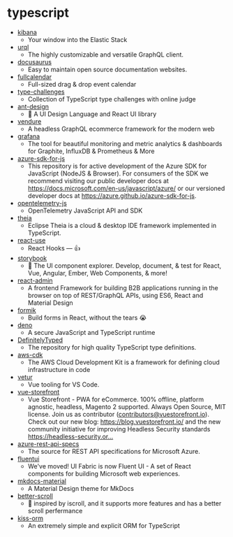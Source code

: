 # typescript
- [kibana](https://github.com/elastic/kibana)
  - Your window into the Elastic Stack
- [urql](https://github.com/FormidableLabs/urql)
  - The highly customizable and versatile GraphQL client.
- [docusaurus](https://github.com/facebook/docusaurus)
  - Easy to maintain open source documentation websites.
- [fullcalendar](https://github.com/fullcalendar/fullcalendar)
  - Full-sized drag & drop event calendar
- [type-challenges](https://github.com/type-challenges/type-challenges)
  - Collection of TypeScript type challenges with online judge
- [ant-design](https://github.com/ant-design/ant-design)
  - 🌈 A UI Design Language and React UI library
- [vendure](https://github.com/vendure-ecommerce/vendure)
  - A headless GraphQL ecommerce framework for the modern web
- [grafana](https://github.com/grafana/grafana)
  - The tool for beautiful monitoring and metric analytics & dashboards for Graphite, InfluxDB & Prometheus & More
- [azure-sdk-for-js](https://github.com/Azure/azure-sdk-for-js)
  - This repository is for active development of the Azure SDK for JavaScript (NodeJS & Browser). For consumers of the SDK we recommend visiting our public developer docs at https://docs.microsoft.com/en-us/javascript/azure/ or our versioned developer docs at https://azure.github.io/azure-sdk-for-js.
- [opentelemetry-js](https://github.com/open-telemetry/opentelemetry-js)
  - OpenTelemetry JavaScript API and SDK
- [theia](https://github.com/eclipse-theia/theia)
  - Eclipse Theia is a cloud & desktop IDE framework implemented in TypeScript.
- [react-use](https://github.com/streamich/react-use)
  - React Hooks — 👍
- [storybook](https://github.com/storybookjs/storybook)
  - 📓 The UI component explorer. Develop, document, & test for React, Vue, Angular, Ember, Web Components, & more!
- [react-admin](https://github.com/marmelab/react-admin)
  - A frontend Framework for building B2B applications running in the browser on top of REST/GraphQL APIs, using ES6, React and Material Design
- [formik](https://github.com/formium/formik)
  - Build forms in React, without the tears 😭
- [deno](https://github.com/denoland/deno)
  - A secure JavaScript and TypeScript runtime
- [DefinitelyTyped](https://github.com/DefinitelyTyped/DefinitelyTyped)
  - The repository for high quality TypeScript type definitions.
- [aws-cdk](https://github.com/aws/aws-cdk)
  - The AWS Cloud Development Kit is a framework for defining cloud infrastructure in code
- [vetur](https://github.com/vuejs/vetur)
  - Vue tooling for VS Code.
- [vue-storefront](https://github.com/DivanteLtd/vue-storefront)
  - Vue Storefront - PWA for eCommerce. 100% offline, platform agnostic, headless, Magento 2 supported. Always Open Source, MIT license. Join us as contributor (contributors@vuestorefront.io). Check out our new blog: https://blog.vuestorefront.io/ and the new community initiative for improving Headless Security standards https://headless-security.or…
- [azure-rest-api-specs](https://github.com/Azure/azure-rest-api-specs)
  - The source for REST API specifications for Microsoft Azure.
- [fluentui](https://github.com/microsoft/fluentui)
  - We've moved! UI Fabric is now Fluent UI - A set of React components for building Microsoft web experiences.
- [mkdocs-material](https://github.com/squidfunk/mkdocs-material)
  - A Material Design theme for MkDocs
- [better-scroll](https://github.com/ustbhuangyi/better-scroll)
  - 📜 inspired by iscroll, and it supports more features and has a better scroll perfermance
- [kiss-orm](https://github.com/Seb-C/kiss-orm)
  - An extremely simple and explicit ORM for TypeScript
